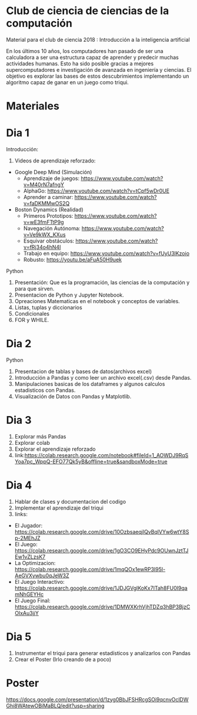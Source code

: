 # Club de ciencia de ciencias de la computación

Material para el club de ciencia 2018 : Introducción a la inteligencia artificial

En los últimos 10 años, los computadores han pasado de ser una calculadora a ser una estructura capaz de aprender y predecir muchas actividades humanas. Esto ha sido posible gracias a mejores supercomputadores e investigación de avanzada en ingeniería y ciencias. El objetivo es explorar las bases de estos descubrimientos implementando un algoritmo capaz de ganar en un juego como triqui.  

# Materiales


# Dia 1
Introducción:
1) Videos de aprendizaje reforzado: 
* Google Deep Mind (Simulación)
  * Aprendizaje de juegos: https://www.youtube.com/watch?v=M40rN7afngY
  * AlphaGo: https://www.youtube.com/watch?v=tCpf5wDr0UE
  * Aprender a caminar: https://www.youtube.com/watch?v=faDKMMwOS2Q
* Boston Dynamics (Realidad)
  * Primeros Prototipos: https://www.youtube.com/watch?v=wE3fmFTtP9g
  * Navegación Autónoma: https://www.youtube.com/watch?v=Ve9kWX_KXus
  * Esquivar obstáculos: https://www.youtube.com/watch?v=fRj34o4hN4I
  * Trabajo en equipo: https://www.youtube.com/watch?v=fUyU3lKzoio
  * Robusto: https://youtu.be/aFuA50H9uek

Python
1) Presentación: Que es la programación, las ciencias de la computación y para que sirven.
2) Presentacion de Python y Jupyter Notebook.
3) Opreaciones Matematicas en el notebook y conceptos de variables.
4) Listas, tuplas y diccionarios
5) Condicionales
6) FOR y WHILE.

# Dia 2
Python
1) Presentacion de tablas y bases de datos(archivos excel)
2) Introducción a Pandas y como leer un archivo excel(.csv) desde Pandas.
3) Manipulaciones basicas de los dataframes y algunos calculos estadisticos con Pandas.
4) Visualización de Datos con Pandas y Matplotlib.

# Dia 3
1) Explorar más Pandas
2) Explorar colab
3) Explorar el aprendizaje reforzado
4) link:https://colab.research.google.com/notebook#fileId=1_AOWDJ9RqSYoa7pc_WppQ-EFO77Qk5yB&offline=true&sandboxMode=true


# Dia 4
1) Hablar de clases y documentacion del codigo
2) Implementar el aprendizaje del triqui
3) links:
* El Jugador: https://colab.research.google.com/drive/10OzbsaeqjlQvBqlVYw6wtY8Sp-2MEhJZ
* El Juego: https://colab.research.google.com/drive/1gO3CO9EHyPdc9OUwnJztTJEw1vZLzsK7
* La Optimizacion: https://colab.research.google.com/drive/1mqQOx1ewRP3I95l-AeGVXywbu0qJeW3Z
* El Juego Interactivo: https://colab.research.google.com/drive/1JDJGVglKoKx7ITah8FU0I9qamNhGEYHc
* El Juego Final: https://colab.research.google.com/drive/1DMWXKrhVjhTDZq3hBP3BjzCOlxAu3jjY

# Dia 5 

1) Instrumentar el triqui para generar estadísticos y analizarlos con Pandas
2) Crear el Poster (Irlo creando de a poco)

 
# Poster
https://docs.google.com/presentation/d/1zyg0BbJFSHRcgSOi9qcnvOclDWGhi8WAtewOBiMaBLQ/edit?usp=sharing
